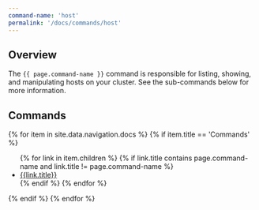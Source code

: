 ```yaml
---
command-name: 'host'
permalink: '/docs/commands/host'
---
```


<h2> Overview </h2>

The `{{ page.command-name }}` command is responsible for listing, showing, and manipulating hosts on your cluster. See the sub-commands below for more information.

<h2> Commands </h2>

<p>
{% for item in site.data.navigation.docs %}
    {% if item.title == 'Commands' %}
        <ul>
        {% for link in item.children %}
            {% if link.title contains page.command-name and link.title != page.command-name %}
                <li><a href="{{site.baseurl}}{{link.url}}">{{link.title}}</a></li>
            {% endif %}
        {% endfor %}
        </ul>
    {% endif %}
{% endfor %}
</p>
